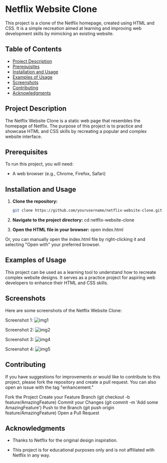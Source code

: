 # **Netflix Website Clone**

This project is a clone of the Netflix homepage, created using HTML and CSS. It is a simple recreation aimed at learning and improving web development skills by mimicking an existing website.

## **Table of Contents**
- [Project Description](#project-description)
- [Prerequisites](#prerequisites)
- [Installation and Usage](#installation-and-usage)
- [Examples of Usage](#examples-of-usage)
- [Screenshots](#screenshots)
- [Contributing](#contributing)
- [Acknowledgments](#acknowledgments)

## **Project Description**

The Netflix Website Clone is a static web page that resembles the homepage of Netflix. The purpose of this project is to practice and showcase HTML and CSS skills by recreating a popular and complex website interface. 

## **Prerequisites**

To run this project, you will need:
- A web browser (e.g., Chrome, Firefox, Safari)

## **Installation and Usage**

1. **Clone the repository:**
   ```bash
   git clone https://github.com/yourusername/netflix-website-clone.git
   
2. **Navigate to the project directory:**
  cd netflix-website-clone

3. **Open the HTML file in your browser:**
  open index.html

  Or, you can manually open the index.html file by right-clicking it and selecting "Open with" your preferred browser.

## **Examples of Usage**

This project can be used as a learning tool to understand how to recreate complex website designs. It serves as a practice project for aspiring web developers to enhance their HTML and CSS skills.

## **Screenshots**

Here are some screenshots of the Netflix Website Clone:

Screenshot 1:
![img1](https://github.com/user-attachments/assets/0cf4c3be-4f88-49a7-a138-42fc1d311061)

Screenshot 2:
![img2](https://github.com/user-attachments/assets/97e7be28-80c6-406b-ab2e-f002f35cb45d)

Screenshot 3:
![img4](https://github.com/user-attachments/assets/fda9d5bf-6464-40ab-9119-8a45ed7c3c5a)

Screenshot 4:
![img5](https://github.com/user-attachments/assets/94f340cb-05af-478d-8032-1bc597f51d54)


## **Contributing**

If you have suggestions for improvements or would like to contribute to this project, please fork the repository and create a pull request. You can also open an issue with the tag "enhancement."

Fork the Project
Create your Feature Branch (git checkout -b feature/AmazingFeature)
Commit your Changes (git commit -m 'Add some AmazingFeature')
Push to the Branch (git push origin feature/AmazingFeature)
Open a Pull Request

## **Acknowledgments**

- Thanks to Netflix for the original design inspiration.

- This project is for educational purposes only and is not affiliated with Netflix in any way.
